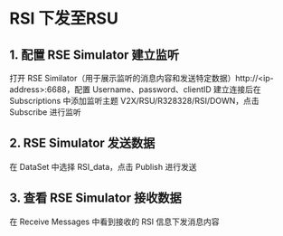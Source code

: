 # RSI 下发至RSU

## 1. 配置 RSE Simulator 建立监听

打开 RSE Similator（用于展示监听的消息内容和发送特定数据）http://\<ip-address\>:6688，配置 Username、password、clientID 建立连接后在
Subscriptions 中添加监听主题 V2X/RSU/R328328/RSI/DOWN，点击 Subscribe 进行监听

## 2. RSE Simulator 发送数据

在 DataSet 中选择 RSI_data，点击 Publish 进行发送

## 3. 查看 RSE Simulator 接收数据

在 Receive Messages 中看到接收的 RSI 信息下发消息内容
